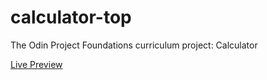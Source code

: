 # calculator-top
The Odin Project Foundations curriculum project: Calculator

<a href="https://kbly538.github.io/calculator-top/"> Live Preview</a>

